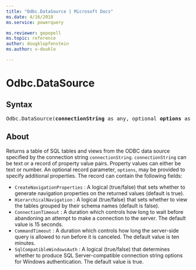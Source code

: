 ```yaml
---
title: "Odbc.DataSource | Microsoft Docs"
ms.date: 4/16/2018
ms.service: powerquery

ms.reviewer: gepopell
ms.topic: reference
author: dougklopfenstein
ms.author: v-douklo

---
```

# Odbc.DataSource

## Syntax

<pre>
Odbc.DataSource(<b>connectionString</b> as any, optional <b>options</b> as nullable record) as table
</pre>

## About
Returns a table of SQL tables and views from the ODBC data source specified by the connection string `connectionString`. `connectionString` can be text or a record of property value pairs. Property values can either be text or number. An optional record parameter, `options`, may be provided to specify additional properties. The record can contain the following fields: 
*  `CreateNavigationProperties` : A logical (true/false) that sets whether to generate navigation properties on the returned values (default is true).
 *  `HierarchicalNavigation` : A logical (true/false) that sets whether to view the tables grouped by their schema names (default is false).
 *  `ConnectionTimeout` : A duration which controls how long to wait before abandoning an attempt to make a connection to the server. The default value is 15 seconds.
 *  `CommandTimeout` : A duration which controls how long the server-side query is allowed to run before it is canceled. The default value is ten minutes.
 *  `SqlCompatibleWindowsAuth` : A logical (true/false) that determines whether to produce SQL Server-compatible connection string options for Windows authentication. The default value is true.